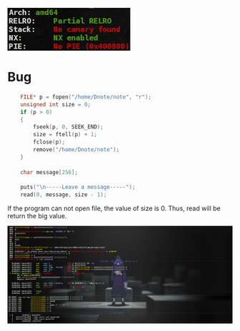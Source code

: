 ![checksec](images/checksec.png)
# Bug
```c
    FILE* p = fopen("/home/Dnote/note", "r");
    unsigned int size = 0;
    if (p > 0)
    {
        fseek(p, 0, SEEK_END);
        size = ftell(p) + 1;
        fclose(p);
        remove("/home/Dnote/note");
    }

    char message[256];

    puts("\n-----Leave a message-----");
    read(0, message, size - 1);
```

If the program can not open file, the value of size is 0. Thus, read will be return the big value.

![read](images/read.png)
